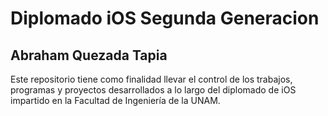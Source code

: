# Diplomado iOS Segunda Generacion
## Abraham Quezada Tapia

Este repositorio tiene como finalidad llevar el control de los trabajos, programas y proyectos desarrollados a lo largo del diplomado de iOS impartido en la Facultad de Ingeniería de la UNAM.
